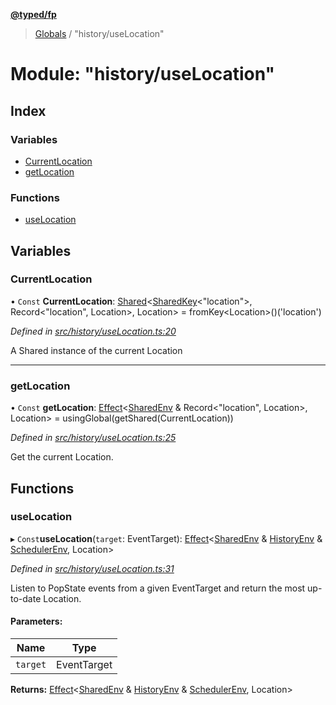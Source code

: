 **[@typed/fp](../README.md)**

> [Globals](../globals.md) / "history/useLocation"

# Module: "history/useLocation"

## Index

### Variables

* [CurrentLocation](_history_uselocation_.md#currentlocation)
* [getLocation](_history_uselocation_.md#getlocation)

### Functions

* [useLocation](_history_uselocation_.md#uselocation)

## Variables

### CurrentLocation

• `Const` **CurrentLocation**: [Shared](_shared_core_model_shared_.shared.md)\<[SharedKey](_shared_core_model_sharedkey_.sharedkey.md)\<\"location\">, Record\<\"location\", Location>, Location> = fromKey\<Location>()('location')

*Defined in [src/history/useLocation.ts:20](https://github.com/TylorS/typed-fp/blob/559f273/src/history/useLocation.ts#L20)*

A Shared instance of the current Location

___

### getLocation

• `Const` **getLocation**: [Effect](_effect_effect_.effect.md)\<[SharedEnv](../interfaces/_shared_core_services_sharedenv_.sharedenv.md) & Record\<\"location\", Location>, Location> = usingGlobal(getShared(CurrentLocation))

*Defined in [src/history/useLocation.ts:25](https://github.com/TylorS/typed-fp/blob/559f273/src/history/useLocation.ts#L25)*

Get the current Location.

## Functions

### useLocation

▸ `Const`**useLocation**(`target`: EventTarget): [Effect](_effect_effect_.effect.md)\<[SharedEnv](../interfaces/_shared_core_services_sharedenv_.sharedenv.md) & [HistoryEnv](../interfaces/_history_historyenv_.historyenv.md) & [SchedulerEnv](../interfaces/_scheduler_schedulerenv_.schedulerenv.md), Location>

*Defined in [src/history/useLocation.ts:31](https://github.com/TylorS/typed-fp/blob/559f273/src/history/useLocation.ts#L31)*

Listen to PopState events from a given EventTarget and return
the most up-to-date Location.

#### Parameters:

Name | Type |
------ | ------ |
`target` | EventTarget |

**Returns:** [Effect](_effect_effect_.effect.md)\<[SharedEnv](../interfaces/_shared_core_services_sharedenv_.sharedenv.md) & [HistoryEnv](../interfaces/_history_historyenv_.historyenv.md) & [SchedulerEnv](../interfaces/_scheduler_schedulerenv_.schedulerenv.md), Location>
